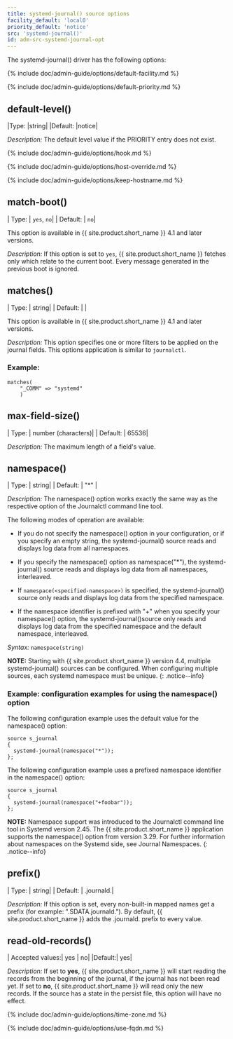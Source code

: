 ```yaml
---
title: systemd-journal() source options
facility_default: 'local0'
priority_default: 'notice'
src: 'systemd-journal()'
id: adm-src-systemd-journal-opt
---
```


The systemd-journal() driver has the following options:

{% include doc/admin-guide/options/default-facility.md %}

{% include doc/admin-guide/options/default-priority.md %}

## default-level()

|Type:      |string|
|Default:   |notice|

*Description:* The default level value if the PRIORITY entry does not
exist.

{% include doc/admin-guide/options/hook.md %}

{% include doc/admin-guide/options/host-override.md %}

{% include doc/admin-guide/options/keep-hostname.md %}

## match-boot()

|  Type:  |    `yes`, `no`|
|  Default: |  `no`|

This option is available in {{ site.product.short_name }} 4.1 and later versions.

*Description:* If this option is set to `yes`, {{ site.product.short_name }} fetches only which relate to the current boot. Every message generated in the previous boot is ignored.

## matches()

|  Type:  |    string|
|  Default: |  |

This option is available in {{ site.product.short_name }} 4.1 and later versions.

*Description:* This option specifies one or more filters to be applied on the journal fields. This options application is similar to `journalctl`.

### Example:

```config
matches(
    "_COMM" => "systemd"
    )
```

## max-field-size()

|  Type:  |    number (characters)|
|  Default: |  65536|

*Description:* The maximum length of a field's value.

## namespace()

|  Type:    |  string|
|  Default: |  "*" |

*Description:* The namespace() option works exactly the same way as the
respective option of the Journalctl command line tool.

The following modes of operation are available:

- If you do not specify the namespace() option in your configuration,
    or if you specify an empty string, the systemd-journal() source
    reads and displays log data from all namespaces.

- If you specify the namespace() option as namespace("*"), the
    systemd-journal() source reads and displays log data from all
    namespaces, interleaved.

- If `namespace(<specified-namespace>)` is specified, the
    systemd-journal() source only reads and displays log data from the
    specified namespace.

- If the namespace identifier is prefixed with "+" when you specify
    your namespace() option, the systemd-journal()source only reads and
    displays log data from the specified namespace and the default
    namespace, interleaved.

*Syntax:* `namespace(string)`

**NOTE:** Starting with {{ site.product.short_name }} version 4.4, multiple systemd-journal()
sources can be configured. When configuring multiple sources, each systemd
namespace must be unique.
{: .notice--info}

### Example: configuration examples for using the namespace() option

The following configuration example uses the default value for the
namespace() option:

```config
source s_journal
{ 
  systemd-journal(namespace("*"));
};
```

The following configuration example uses a prefixed namespace identifier
in the namespace() option:

```config
source s_journal
{ 
  systemd-journal(namespace("+foobar"));
};
```

**NOTE:** Namespace support was introduced to the Journalctl command line
tool in Systemd version 2.45. The {{ site.product.short_name }} application supports the
namespace() option from version 3.29. For further information about
namespaces on the Systemd side, see Journal Namespaces.
{: .notice--info}

## prefix()

|  Type: |     string|
|  Default: |  .journald.|

*Description:* If this option is set, every non-built-in mapped names
get a prefix (for example: ".SDATA.journald."). By default, {{ site.product.short_name }} adds the .journald. prefix to every value.

## read-old-records()

|  Accepted values:|  yes \| no|
|Default:|   yes|

*Description:* If set to **yes**, {{ site.product.short_name }} will start reading the
records from the beginning of the journal, if the journal has not been
read yet. If set to **no**, {{ site.product.short_name }} will read only the new
records. If the source has a state in the persist file, this option will
have no effect.

{% include doc/admin-guide/options/time-zone.md %}

{% include doc/admin-guide/options/use-fqdn.md %}
